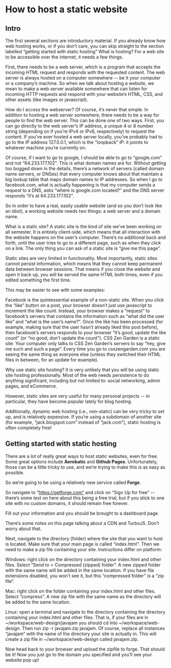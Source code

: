 
# How to host a static website

## Intro
The first several sections are introductory material. If you already know how web hosting works, or if you don’t care, you can skip straight to the section labelled “getting started with static hosting”
What is hosting?
For a web site to be accessible over the internet, it needs a few things.

First, there needs to be a web server, which is a program that accepts the incoming HTML request and responds with the requested content. The web server is always hosted on a computer somewhere -- be it your computer or a company’s machine. So when we talk about hosting a website, we mean to make a web server available somewhere that can listen for incoming HTTP requests and respond with your website’s HTML, CSS, and other assets (like images or javascript).

How do I access the webserver?
Of course, it’s never that simple. In addition to hosting a web server somewhere, there needs to be a way for people to find the web server. This can be done one of two ways. First, you can go directly to the web server’s IP address, a unique 4 or 8 number string (depending on if you’re IPv4 or IPv6, respectively) to request the content. If you’ve ever hosted a web server locally, you’ve probably had to go to the IP address 127.0.0.1, which is the “loopback” IP: it points to whatever machine you’re currently on.

Of course, if I want to go to google, I should be able to go to “google.com” and not “64.233.177.102”. This is what domain names are for. Without getting too bogged down in the details, there’s a network of servers (called domain name servers, or DNSes) that every computer knows about that maintain a big lookup table that maps domain names to IP addresses. So when I go to facebook.com, what is actually happening is that my computer sends a request to a DNS, asks “where is google.com located?” and the DNS server responds “it’s at 64.233.177.102”.

So in order to have a real, easily usable website (and so you don’t look like an idiot), a working website needs two things: a web server and a domain name.

What is a static site?
A static site is the kind of site we’ve been working on all semester. It is entirely client-side, which means that all interaction with the website happens on the user’s computer. There’s no additional back and forth, until the user tries to go to a different page, such as when they click on a link. The only thing you can ask of a static site is “give me this page”.

Static sites are very limited in functionality. Most importantly, static sites cannot persist information, which means that they cannot keep permanent data between browser sessions. That means if you close the website and open it back up, you will be served the same HTML both times, even if you edited something the first time.

This may be easier to see with some examples:

Facebook is the quintessential example of a non-static site. When you click the “like” button on a post, your browser doesn’t just use javascript to increment the like count. Instead, your browser makes a “request” to facebook’s servers that contains the information such as “what did the user like” and “what is the user’s name?”. Once the like has been processed (for example, making sure that the user hasn’t already liked this post before), then facebook’s servers responds to your browser “it’s good, update the like count” (or “no good, don’t update the count”).
CSS Zen Garden is a static site. Your computer only talks to CSS Zen Garden’s servers to say “hey, give me such and such a page”. Every time you go to csszengarden.com you are seeing the same thing as everyone else (unless they switched their HTML files in between, for an update for example).

Why use static site hosting?
It is very unlikely that you will be using static site hosting professionally. Most of the web needs persistence to do anything significant, including but not limited to: social networking, admin pages, and eCommerce.

However, static sites are very useful for many personal projects -- in particular, they have become popular lately for blog hosting.

Additionally, dynamic web hosting (i.e., non-static) can be very tricky to set up, and is relatively expensive. If you’re using a subdomain of another site (for example, “jack.blogspot.com” instead of “jack.com”), static hosting is often completely free!

## Getting started with static hosting
There are a lot of really great ways to host static websites, even for free. Some great options include **Aerobatic** and **Github Pages**. Unfortunately, those can be a little tricky to use, and we’re trying to make this is as easy as possible.

So we’re going to be using a relatively new service called **Forge**.

So navigate to “https://getforge.com” and click on “Sign Up for free” -- there’s some text on here about this being a free trial, but if you stick to one site with no custom domains, it should remain free forever.

Fill out your information and you should be brought to a dashboard page.

There’s some notes on this page talking about a CDN and TurboJS. Don’t worry about that.

Next, navigate to the directory (folder) where the site that you want to host is located. Make sure that your main page is called “index.html”. Then we need to make a zip file containing your site. Instructions differ on platform:

Windows: right click on the directory containing your index.html and other files. Select “Send to > Compressed (zipped) folder”. A new zipped folder with the same name will be added in the same location. If you have file extensions disabled, you won’t see it, but this “compressed folder” is a “zip file”.

Mac: right click on the folder containing your index.html and other files. Select “compress”. A new zip file with the same name as the directory will be added to the same location.

Linux: open a terminal and navigate to the directory containing the directory containing your index.html and other files. That is, if your files are in ~/workspace/web-design/javajam you should cd into ~/workspace/web-design. Then run zip -r javajam.zip javajam. Of course, replace all instances “javajam” with the name of the directory your site is actually in. This will create a zip file in ~/workspace/web-design called javajam.zip.

Now head back to your browser and upload the zipfile to forge. That should be it! Now you just go to the domain you specified and you’ll see your website pop up!
